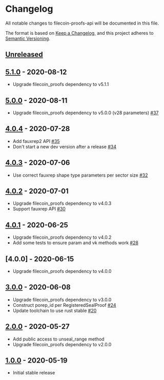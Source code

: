 # Changelog

All notable changes to filecoin-proofs-api will be documented in this file.

The format is based on [Keep a Changelog](https://keepachangelog.com/en/1.0.0/),
and this project adheres to [Semantic Versioning](https://book.async.rs/overview/stability-guarantees.html).

## [Unreleased]

## [5.1.0] - 2020-08-12

- Upgrade filecoin_proofs dependency to v5.1.1

## [5.0.0] - 2020-08-11

- Upgrade filecoin_proofs dependency to v5.0.0 (v28 parameters) [#37](https://github.com/filecoin-project/rust-filecoin-proofs-api/pull/37)

## [4.0.4] - 2020-07-28

- Add fauxrep2 API [#35](https://github.com/filecoin-project/rust-filecoin-proofs-api/pull/35)
- Don't start a new dev version after a release [#34](https://github.com/filecoin-project/rust-filecoin-proofs-api/pull/34)

## [4.0.3] - 2020-07-06

- Use correct fauxrep shape type parameters per sector size [#32](https://github.com/filecoin-project/rust-filecoin-proofs-api/pull/32)

## [4.0.2] - 2020-07-01

- Upgrade filecoin_proofs dependency to v4.0.3
- Support fauxrep API [#30](https://github.com/filecoin-project/rust-filecoin-proofs-api/pull/30)

## [4.0.1] - 2020-06-25

- Upgrade filecoin_proofs dependency to v4.0.2
- Add some tests to ensure param and vk methods work [#28](https://github.com/filecoin-project/rust-filecoin-proofs-api/pull/28)

## [4.0.0] - 2020-06-15

- Upgrade filecoin_proofs dependency to v4.0.0

## [3.0.0] - 2020-06-08

- Upgrade filecoin_proofs dependency to v3.0.0
- Construct porep_id per RegisteredSealProof [#24](https://github.com/filecoin-project/rust-filecoin-proofs-api/pull/24)
- Update toolchain to use rust stable [#20](https://github.com/filecoin-project/rust-filecoin-proofs-api/pull/20)

## [2.0.0] - 2020-05-27

- Add public access to unseal_range method
- Upgrade filecoin_proofs dependency to v2.0.0

## [1.0.0] - 2020-05-19

- Initial stable release

[Unreleased]: https://github.com/filecoin-project/rust-filecoin-proofs-api/compare/v5.1.0...HEAD
[5.1.0]: https://github.com/filecoin-project/rust-filecoin-proofs-api/tree/v5.1.0
[5.0.0]: https://github.com/filecoin-project/rust-filecoin-proofs-api/tree/v5.0.0
[4.0.4]: https://github.com/filecoin-project/rust-filecoin-proofs-api/tree/v4.0.4
[4.0.3]: https://github.com/filecoin-project/rust-filecoin-proofs-api/tree/v4.0.3
[4.0.2]: https://github.com/filecoin-project/rust-filecoin-proofs-api/tree/v4.0.2
[4.0.1]: https://github.com/filecoin-project/rust-filecoin-proofs-api/tree/v4.0.1
[3.0.0]: https://github.com/filecoin-project/rust-filecoin-proofs-api/tree/v3.0.0
[2.0.0]: https://github.com/filecoin-project/rust-filecoin-proofs-api/tree/v2.0.0
[1.0.0]: https://github.com/filecoin-project/rust-filecoin-proofs-api/tree/v1.0.0
